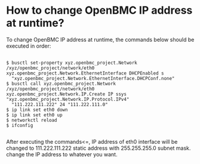 # How to change OpenBMC IP address at runtime?

To change OpenBMC IP address at runtime, the commands below should be executed in order:
<pre>
  <code>
$ busctl set-property xyz.openbmc_project.Network /xyz/openbmc_project/network/eth0 xyz.openbmc_project.Network.EthernetInterface DHCPEnabled s     
  "xyz.openbmc_project.Network.EthernetInterface.DHCPConf.none"
$ busctl call xyz.openbmc_project.Network /xyz/openbmc_project/network/eth0 xyz.openbmc_project.Network.IP.Create IP ssys "xyz.openbmc_project.Network.IP.Protocol.IPv4" 
  "111.222.111.222" 24 "111.222.111.0"
$ ip link set eth0 down
$ ip link set eth0 up
$ networkctl reload
$ ifconfig
  </code>
</pre>

After executing the commands<=, IP address of eth0 interface will be changed to 111.222.111.222 static address with 255.255.255.0 subnet mask. change the IP address to whatever you want. 
